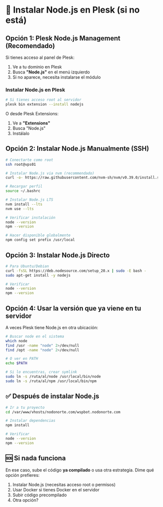 # 🔧 Instalar Node.js en Plesk (si no está)

## Opción 1: Plesk Node.js Management (Recomendado)

Si tienes acceso al panel de Plesk:

1. Ve a tu dominio en Plesk
2. Busca **"Node.js"** en el menú izquierdo
3. Si no aparece, necesita instalarse el módulo

### Instalar Node.js en Plesk

```bash
# Si tienes acceso root al servidor
plesk bin extension --install nodejs
```

O desde Plesk Extensions:
1. Ve a **"Extensions"**
2. Busca "Node.js"
3. Instálalo

## Opción 2: Instalar Node.js Manualmente (SSH)

```bash
# Conectarte como root
ssh root@vps01

# Instalar Node.js via nvm (recommendado)
curl -o- https://raw.githubusercontent.com/nvm-sh/nvm/v0.39.0/install.sh | bash

# Recargar perfil
source ~/.bashrc

# Instalar Node.js LTS
nvm install --lts
nvm use --lts

# Verificar instalación
node --version
npm --version

# Hacer disponible globalmente
npm config set prefix /usr/local
```

## Opción 3: Instalar Node.js Directo

```bash
# Para Ubuntu/Debian
curl -fsSL https://deb.nodesource.com/setup_20.x | sudo -E bash -
sudo apt-get install -y nodejs

# Verificar
node --version
npm --version
```

## Opción 4: Usar la versión que ya viene en tu servidor

A veces Plesk tiene Node.js en otra ubicación:

```bash
# Buscar node en el sistema
which node
find /usr -name "node" 2>/dev/null
find /opt -name "node" 2>/dev/null

# O ver en PATH
echo $PATH

# Si lo encuentras, crear symlink
sudo ln -s /ruta/al/node /usr/local/bin/node
sudo ln -s /ruta/al/npm /usr/local/bin/npm
```

## ✅ Después de instalar Node.js

```bash
# Ir a tu proyecto
cd /var/www/vhosts/nodonorte.com/wspbot.nodonorte.com

# Instalar dependencias
npm install

# Verificar
node --version
npm --version
```

## 🆘 Si nada funciona

En ese caso, sube el código **ya compilado** o usa otra estrategia. Dime qué opción prefieres:

1. Instalar Node.js (necesitas acceso root o permisos)
2. Usar Docker si tienes Docker en el servidor
3. Subir código precompilado
4. Otra opción?

